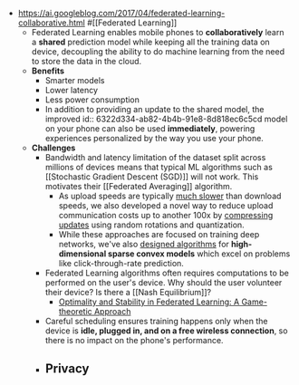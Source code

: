 - https://ai.googleblog.com/2017/04/federated-learning-collaborative.html #[[Federated Learning]]
	- Federated Learning enables mobile phones to **collaboratively** learn a **shared** prediction model while keeping all the training data on device, decoupling the ability to do machine learning from the need to store the data in the cloud.
	- **Benefits**
		- Smarter models
		- Lower latency
		- Less power consumption
		- In addition to providing an update to the shared model, the improved 
		  id:: 6322d334-ab82-4b4b-91e8-8d818ec6c5cd
		  model on your phone can also be used **immediately**, powering experiences 
		  personalized by the way you use your phone.
	- **Challenges**
		- Bandwidth and latency limitation of the dataset split across millions of devices means that typical ML algorithms such as [[Stochastic Gradient Descent (SGD)]] will not work. This motivates their [[Federated Averaging]] algorithm.
			- As upload speeds are typically [much slower](http://www.speedtest.net/reports/united-states/) than download speeds, we also developed a novel way to reduce upload communication costs up to another 100x by [compressing updates](https://arxiv.org/abs/1610.05492) using random rotations and quantization.
			- While these approaches are focused on training deep networks, we've also [designed algorithms](https://arxiv.org/abs/1610.02527) for **high-dimensional sparse convex models** which excel on problems like click-through-rate prediction.
		- Federated Learning algorithms often requires computations to be performed on the user's device. Why should the user volunteer their device? Is there a [[Nash Equilibrium]]?
			- [Optimality and Stability in Federated Learning: A Game-theoretic Approach](https://papers.neurips.cc/paper/2021/file/09a5e2a11bea20817477e0b1dfe2cc21-Paper.pdf)
		- Careful scheduling ensures training happens only when the device is **idle, plugged in, and on a free wireless connection**, so there is no impact on the phone's performance.
		- **Privacy**
			-